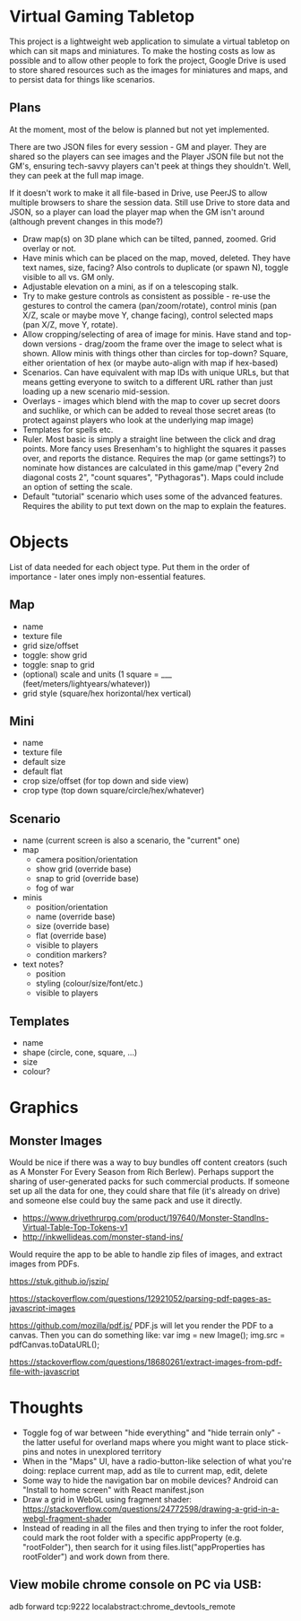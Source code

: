 # Virtual Gaming Tabletop

This project is a lightweight web application to simulate a virtual tabletop
on which can sit maps and miniatures.  To make the hosting costs as low as
possible and to allow other people to fork the project, Google Drive is used
to store shared resources such as the images for miniatures and maps, and to
persist data for things like scenarios.

## Plans

At the moment, most of the below is planned but not yet implemented.

There are two JSON files for every session - GM and player.  They are shared
so the players can see images and the Player JSON file but not the GM's,
ensuring tech-savvy players can't peek at things they shouldn't.  Well, they
can peek at the full map image.

If it doesn't work to make it all file-based in Drive, use PeerJS to allow
multiple browsers to share the session data.  Still use Drive to store data
and JSON, so a player can load the player map when the GM isn't around
(although prevent changes in this mode?) 

* Draw map(s) on 3D plane which can be tilted, panned, zoomed.  Grid overlay
or not.
* Have minis which can be placed on the map, moved, deleted.  They have
text names, size, facing?  Also controls to duplicate (or spawn N), toggle
visible to all vs. GM only.
* Adjustable elevation on a mini, as if on a telescoping stalk.
* Try to make gesture controls as consistent as possible - re-use the
gestures to control the camera (pan/zoom/rotate), control minis (pan X/Z,
scale or maybe move Y, change facing), control selected maps (pan X/Z,
move Y, rotate).
* Allow cropping/selecting of area of image for minis.  Have stand and
top-down versions - drag/zoom the frame over the image to select what is
shown.  Allow minis with things other than circles for top-down? Square,
either orientation of hex (or maybe auto-align with map if hex-based)
* Scenarios.  Can have equivalent with map IDs with unique URLs, but that
means getting everyone to switch to a different URL rather than just loading
up a new scenario mid-session.
* Overlays - images which blend with the map to cover up secret doors and
suchlike, or which can be added to reveal those secret areas (to protect
against players who look at the underlying map image)
* Templates for spells etc.
* Ruler.  Most basic is simply a straight line between the click and drag
points.  More fancy uses Bresenham's to highlight the squares it passes over,
and reports the distance.  Requires the map (or game settings?) to nominate
how distances are calculated in this game/map ("every 2nd diagonal costs 2",
"count squares", "Pythagoras").  Maps could include an option of setting the
scale.
* Default "tutorial" scenario which uses some of the advanced features.
Requires the ability to put text down on the map to explain the features.

# Objects
List of data needed for each object type.  Put them in the order of
importance - later ones imply non-essential features.

## Map
* name
* texture file
* grid size/offset
* toggle: show grid
* toggle: snap to grid
* (optional) scale and units (1 square = ___ (feet/meters/lightyears/whatever))
* grid style (square/hex horizontal/hex vertical)


## Mini
* name
* texture file
* default size
* default flat
* crop size/offset (for top down and side view)
* crop type (top down square/circle/hex/whatever)

## Scenario
* name (current screen is also a scenario, the "current" one)
* map
  * camera position/orientation
  * show grid (override base)
  * snap to grid (override base)
  * fog of war
* minis
  * position/orientation
  * name (override base)
  * size (override base)
  * flat (override base)
  * visible to players
  * condition markers?
* text notes?
  * position
  * styling (colour/size/font/etc.)
  * visible to players

## Templates
* name
* shape (circle, cone, square, ...)
* size
* colour?

# Graphics

## Monster Images

Would be nice if there was a way to buy bundles off content creators (such
as A Monster For Every Season from Rich Berlew).  Perhaps support the sharing of
user-generated packs for such commercial products.  If someone set up all the data
for one, they could share that file (it's already on drive) and someone else could
buy the same pack and use it directly.

* https://www.drivethrurpg.com/product/197640/Monster-StandIns-Virtual-Table-Top-Tokens-v1
* http://inkwellideas.com/monster-stand-ins/

Would require the app to be able to handle zip files of images, and extract images
from PDFs.

https://stuk.github.io/jszip/

https://stackoverflow.com/questions/12921052/parsing-pdf-pages-as-javascript-images

https://github.com/mozilla/pdf.js/ PDF.js will let you render the PDF to a canvas. Then you can do something like:
var img = new Image();
img.src = pdfCanvas.toDataURL();

https://stackoverflow.com/questions/18680261/extract-images-from-pdf-file-with-javascript

# Thoughts
* Toggle fog of war between "hide everything" and "hide terrain only" - the latter
useful for overland maps where you might want to place stick-pins and notes in
unexplored territory
* When in the "Maps" UI, have a radio-button-like selection of what you're doing:
replace current map, add as tile to current map, edit, delete
* Some way to hide the navigation bar on mobile devices?  Android can "Install to home screen" with React manifest.json
* Draw a grid in WebGL using fragment shader: https://stackoverflow.com/questions/24772598/drawing-a-grid-in-a-webgl-fragment-shader
* Instead of reading in all the files and then trying to infer the root folder, could mark the root folder with a
specific appProperty (e.g. "rootFolder"), then search for it using files.list("appProperties has rootFolder") and work down from there.

## View mobile chrome console on PC via USB:
adb forward tcp:9222 localabstract:chrome_devtools_remote
